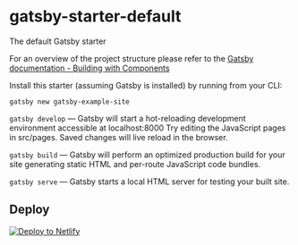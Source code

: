 # gatsby-starter-default
The default Gatsby starter

For an overview of the project structure please refer to the [Gatsby documentation - Building with Components](https://www.gatsbyjs.org/docs/building-with-components/)

Install this starter (assuming Gatsby is installed) by running from your CLI:
```
gatsby new gatsby-example-site
```

`gatsby develop` — Gatsby will start a hot-reloading development environment accessible at localhost:8000
Try editing the JavaScript pages in src/pages. Saved changes will live reload in the browser.

`gatsby build` — Gatsby will perform an optimized production build for your site generating static HTML and per-route JavaScript code bundles.

`gatsby serve` — Gatsby starts a local HTML server for testing your built site.

## Deploy

[![Deploy to Netlify](https://www.netlify.com/img/deploy/button.svg)](https://app.netlify.com/start/deploy?repository=https://github.com/gatsbyjs/gatsby-starter-default)
